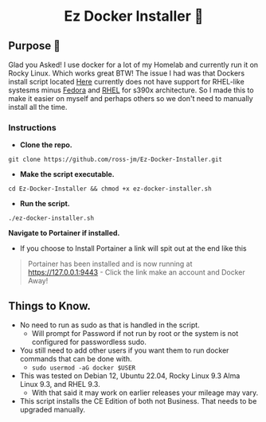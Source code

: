 # <div align="center"> Ez Docker Installer 🐳 </div>

## **Purpose** 🤔

Glad you Asked! I use docker for a lot of my Homelab and currently run it on Rocky Linux. Which works great BTW! The issue I had was that Dockers install script located [Here](https://get.docker.com/) currently does not have support for RHEL-like systesms minus [Fedora](https://docs.docker.com/engine/install/fedora/) and [RHEL](https://docs.docker.com/engine/install/rhel/) for s390x architecture. So I made this to make it easier on myself and perhaps others so we don't need to manually install all the time. 


### **Instructions**
- **Clone the repo.**
 ```
 git clone https://github.com/ross-jm/Ez-Docker-Installer.git
 ```

- **Make the script executable.**
 ```
 cd Ez-Docker-Installer && chmod +x ez-docker-installer.sh
 ```

- **Run the script.**
 ```
 ./ez-docker-installer.sh
 ```

**Navigate to Portainer if installed.**
- If you choose to Install Portainer a link will spit out at the end like this
> Portainer has been installed and is now running at https://127.0.0.1:9443
    - Click the link make an account and Docker Away!

## Things to Know.
- No need to run as sudo as that is handled in the script.
    - Will prompt for Password if not run by root or the system is not configured for passwordless sudo.
- You still need to add other users if you want them to run docker commands that can be done with.
    - `sudo usermod -aG docker $USER`<br>
- This was tested on Debian 12, Ubuntu 22.04, Rocky Linux 9.3 Alma Linux 9.3, and RHEL 9.3.
    - With that said it may work on earlier releases your mileage may vary.
- This script installs the CE Edition of both not Business. That needs to be upgraded manually.
